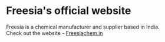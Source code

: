 # Freesia's official website

 Freesia is a chemical manufacturer and supplier based in India. <br>
 Check out the website - <a href="http://freesiachem.in">Freesiachem.in</a>

